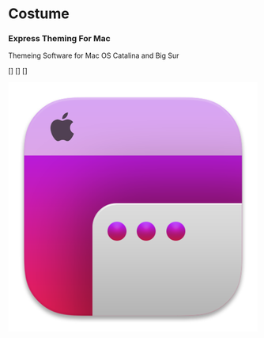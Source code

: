 # Costume
### Express Theming For Mac
Themeing Software for Mac OS Catalina and Big Sur

[]
[]
[]

<img src="https://raw.githubusercontent.com/R-Teer/Costume-For-Mac/master/icon.png">
